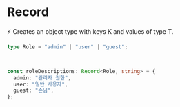# Record

⚡️ Creates an object type with keys K and values of type T.






``` typescript 
type Role = "admin" | "user" | "guest";



const roleDescriptions: Record<Role, string> = {
  admin: "관리자 권한",
  user: "일반 사용자",
  guest: "손님",
};

```
